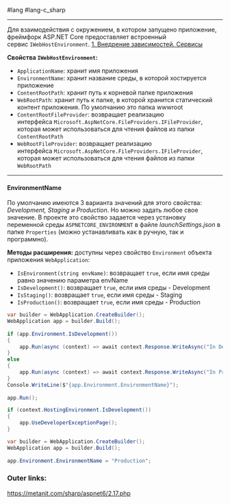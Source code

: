 #lang #lang-c_sharp 

---
Для взаимодействия с окружением, в котором запущено приложение, фреймфорк ASP.NET Core предоставляет встроенный сервис `IWebHostEnvironment`. 
[1. Внедрение зависимостей. Сервисы](1.%20Languages/C-sharp/_%20ASP.NET/ASP.NET%20Core/2.%20DI/1.%20Внедрение%20зависимостей.%20Сервисы.md)

**Свойства `IWebHostEnvironment`:**
- `ApplicationName`: хранит имя приложения
- `EnvironmentName`: хранит название среды, в которой хостируется приложение
- `ContentRootPath`: хранит путь к корневой папке приложения
- `WebRootPath`: хранит путь к папке, в которой хранится статический контент приложения. По умолчанию это папка wwwroot
- `ContentRootFileProvider`: возвращает реализацию интерфейса `Microsoft.AspNetCore.FileProviders.IFileProvider`, которая может использоваться для чтения файлов из папки `ContentRootPath`
- `WebRootFileProvider`: возвращает реализацию интерфейса `Microsoft.AspNetCore.FileProviders.IFileProvider`, которая может использоваться для чтения файлов из папки `WebRootPath`

---

#### EnvironmentName

По умолчанию имеются 3 варианта значений для этого свойства: *Development, Staging и Production*. Но можно задать любое свое значение.
В проекте это свойство задается через установку переменной среды `ASPNETCORE_ENVIRONMENT` в файле *launchSettings.json* в папке `Properties` (можно устанавливать как в ручную, так и программно).

**Методы расширения:**
доступны через свойство `Environment` объекта приложения `WebApplication`:

- `IsEnvironment(string envName)`: возвращает `true`, если имя среды равно значению параметра envName
- `IsDevelopment()`: возвращает `true`, если имя среды - Development
- `IsStaging()`: возвращает `true`, если имя среды - Staging
- `IsProduction()`: возвращает `true`, если имя среды - Production

```csharp
var builder = WebApplication.CreateBuilder();
WebApplication app = builder.Build();
 
if (app.Environment.IsDevelopment())
{
    app.Run(async (context) => await context.Response.WriteAsync("In Development Stage"));
}
else
{
    app.Run(async (context) => await context.Response.WriteAsync("In Production Stage"));
}
Console.WriteLine($"{app.Environment.EnvironmentName}");
 
app.Run();
```

```csharp
if (context.HostingEnvironment.IsDevelopment())
{
    app.UseDeveloperExceptionPage();
}
```

```csharp
var builder = WebApplication.CreateBuilder();
WebApplication app = builder.Build();
 
app.Environment.EnvironmentName = "Production";
```

### Outer links:
https://metanit.com/sharp/aspnet6/2.17.php
